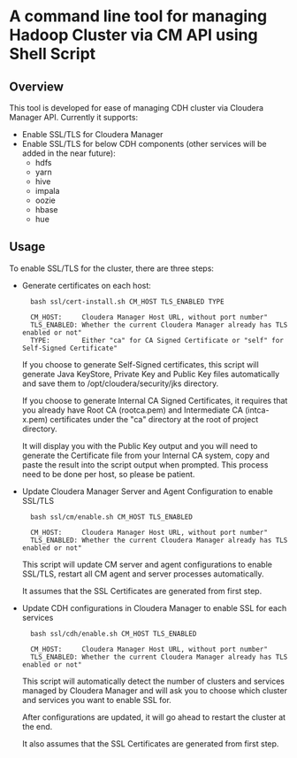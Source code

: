 # A command line tool for managing Hadoop Cluster via CM API using Shell Script

## Overview

This tool is developed for ease of managing CDH cluster via Cloudera Manager API. Currently it supports:

* Enable SSL/TLS for Cloudera Manager
* Enable SSL/TLS for below CDH components (other services will be added in the near future):
  * hdfs
  * yarn
  * hive
  * impala
  * oozie
  * hbase
  * hue

## Usage

To enable SSL/TLS for the cluster, there are three steps:

* Generate certificates on each host:
  
  ```
    bash ssl/cert-install.sh CM_HOST TLS_ENABLED TYPE
    
    CM_HOST:     Cloudera Manager Host URL, without port number"
    TLS_ENABLED: Whether the current Cloudera Manager already has TLS enabled or not"
    TYPE:        Either "ca" for CA Signed Certificate or "self" for Self-Signed Certificate"
  ```
  
  If you choose to generate Self-Signed certificates, this script will generate Java KeyStore, 
  Private Key and Public Key files automatically and save them to /opt/cloudera/security/jks directory.
  
  If you choose to generate Internal CA Signed Certificates, it requires that you already have 
  Root CA (rootca.pem) and Intermediate CA (intca-x.pem) certificates under the "ca" directory 
  at the root of project directory. 
  
  It will display you with the Public Key output and you will need to generate the Certificate 
  file from your Internal CA system, copy and paste the result into the script output when prompted. 
  This process need to be done per host, so please be patient.
  
* Update Cloudera Manager Server and Agent Configuration to enable SSL/TLS
  
  ```
    bash ssl/cm/enable.sh CM_HOST TLS_ENABLED
  
    CM_HOST:     Cloudera Manager Host URL, without port number"
    TLS_ENABLED: Whether the current Cloudera Manager already has TLS enabled or not"
  ```
  
  This script will update CM server and agent configurations to enable SSL/TLS, 
  restart all CM agent and server processes automatically.
  
  It assumes that the SSL Certificates are generated from first step.
   
* Update CDH configurations in Cloudera Manager to enable SSL for each services

  ```
    bash ssl/cdh/enable.sh CM_HOST TLS_ENABLED
    
    CM_HOST:     Cloudera Manager Host URL, without port number"
    TLS_ENABLED: Whether the current Cloudera Manager already has TLS enabled or not"
  ```
   
  This script will automatically detect the number of clusters and services managed by Cloudera Manager and 
  will ask you to choose which cluster and services you want to enable SSL for. 
  
  After configurations are updated, it will go ahead to restart the cluster at the end.
  
  It also assumes that the SSL Certificates are generated from first step.
  